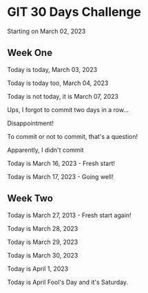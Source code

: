 # GIT 30 Days Challenge

Starting on March 02, 2023

## Week One
Today is today, March 03, 2023

Today is today too, March 04, 2023

Today is not today, it is March 07, 2023

Ups, I forgot to commit two days in a row...

Disappointment!

To commit or not to commit, that's a question!

Apparently, I didn't commit

Today is March 16, 2023 - Fresh start!

Today is March 17, 2023 - Going well!

## Week Two
Today is March 27, 2013 - Fresh start again!

Today is March 28, 2023

Today is March 29, 2023

Today is March 30, 2023

Today is April 1, 2023

Today is April Fool's Day and it's Saturday.